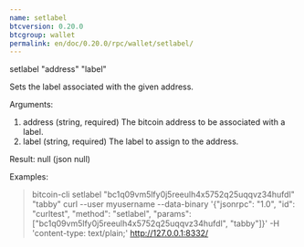 ```yaml
---
name: setlabel
btcversion: 0.20.0
btcgroup: wallet
permalink: en/doc/0.20.0/rpc/wallet/setlabel/
---
```


setlabel "address" "label"

Sets the label associated with the given address.

Arguments:
1. address    (string, required) The bitcoin address to be associated with a label.
2. label      (string, required) The label to assign to the address.

Result:
null    (json null)

Examples:
> bitcoin-cli setlabel "bc1q09vm5lfy0j5reeulh4x5752q25uqqvz34hufdl" "tabby"
> curl --user myusername --data-binary '{"jsonrpc": "1.0", "id": "curltest", "method": "setlabel", "params": ["bc1q09vm5lfy0j5reeulh4x5752q25uqqvz34hufdl", "tabby"]}' -H 'content-type: text/plain;' http://127.0.0.1:8332/


